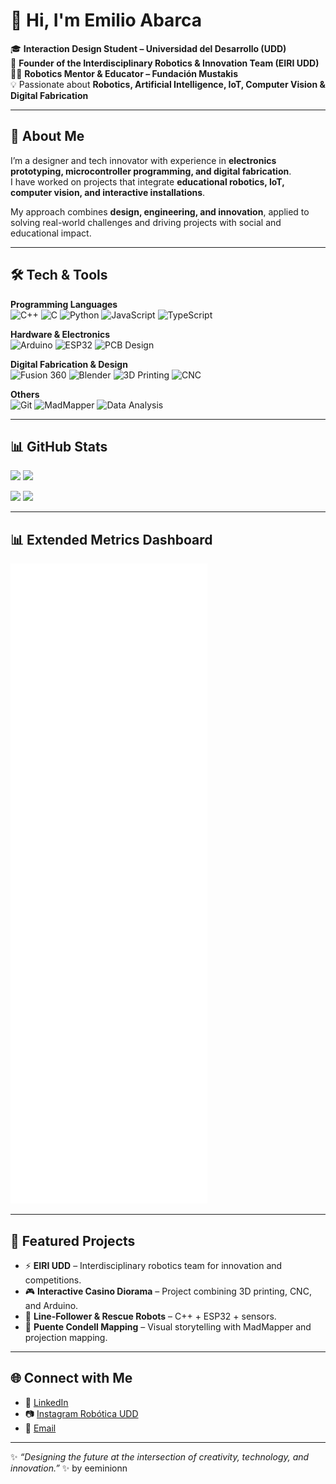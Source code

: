 # 👋 Hi, I'm Emilio Abarca  

🎓 **Interaction Design Student – Universidad del Desarrollo (UDD)**  
🤖 **Founder of the Interdisciplinary Robotics & Innovation Team (EIRI UDD)**  
👨‍🏫 **Robotics Mentor & Educator – Fundación Mustakis**  
💡 Passionate about **Robotics, Artificial Intelligence, IoT, Computer Vision & Digital Fabrication**  

---

## 🚀 About Me
I’m a designer and tech innovator with experience in **electronics prototyping, microcontroller programming, and digital fabrication**.  
I have worked on projects that integrate **educational robotics, IoT, computer vision, and interactive installations**.  

My approach combines **design, engineering, and innovation**, applied to solving real-world challenges and driving projects with social and educational impact.  

---

## 🛠️ Tech & Tools

**Programming Languages**  
![C++](https://img.shields.io/badge/C++-00599C?logo=c%2B%2B&logoColor=white)
![C](https://img.shields.io/badge/C-00599C?logo=c&logoColor=white)
![Python](https://img.shields.io/badge/Python-3776AB?logo=python&logoColor=white)
![JavaScript](https://img.shields.io/badge/JavaScript-F7DF1E?logo=javascript&logoColor=black)
![TypeScript](https://img.shields.io/badge/TypeScript-3178C6?logo=typescript&logoColor=white)

**Hardware & Electronics**  
![Arduino](https://img.shields.io/badge/Arduino-00979D?logo=arduino&logoColor=white)
![ESP32](https://img.shields.io/badge/ESP32-000000?logo=espressif&logoColor=white)
![PCB Design](https://img.shields.io/badge/PCB-Eagle-orange)

**Digital Fabrication & Design**  
![Fusion 360](https://img.shields.io/badge/Fusion%20360-FF6F00?logo=autodesk&logoColor=white)
![Blender](https://img.shields.io/badge/Blender-F5792A?logo=blender&logoColor=white)
![3D Printing](https://img.shields.io/badge/3D%20Printing-FFDD00?style=for-the-badge)
![CNC](https://img.shields.io/badge/CNC%20Machining-0A66C2?style=for-the-badge)

**Others**  
![Git](https://img.shields.io/badge/Git-F05032?logo=git&logoColor=white)
![MadMapper](https://img.shields.io/badge/MadMapper-000000)
![Data Analysis](https://img.shields.io/badge/Data%20Analysis-4A90E2?style=for-the-badge)

---

## 📊 GitHub Stats

<p align="left">
  <img height="158" src="https://github-readme-stats.vercel.app/api?username=eeminionn&show_icons=true&count_private=true&hide_title=true&theme=tokyonight" />
  <img height="158" src="https://github-readme-streak-stats.herokuapp.com?user=eeminionn&theme=tokyonight&hide_border=true" />
</p>

<img height="160" src="https://github-readme-stats.vercel.app/api/top-langs/?username=eeminionn&layout=compact&langs_count=8&theme=tokyonight" />

<img src="https://github-profile-trophy.vercel.app/?username=eeminionn&theme=algolia&no-frame=true&row=1&column=8" />

---

## 📊 Extended Metrics Dashboard

<img src="./metrics.svg" alt="GitHub Metrics Dashboard" />

---

## 🚀 Featured Projects
- ⚡ **EIRI UDD** – Interdisciplinary robotics team for innovation and competitions.  
- 🎮 **Interactive Casino Diorama** – Project combining 3D printing, CNC, and Arduino.  
- 🤖 **Line-Follower & Rescue Robots** – C++ + ESP32 + sensors.  
- 🎥 **Puente Condell Mapping** – Visual storytelling with MadMapper and projection mapping.  

---

## 🌐 Connect with Me
- 💼 [LinkedIn](https://www.linkedin.com/in/your-profile)  
- 📷 [Instagram Robótica UDD](https://instagram.com/robotica_udd)  
- 📧 [Email](mailto:youremail@domain.com)  

---

✨ *“Designing the future at the intersection of creativity, technology, and innovation.”* ✨ by eeminionn
